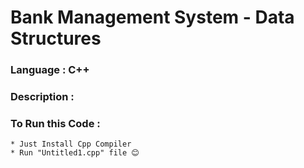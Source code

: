 

# **Bank Management System - Data Structures**

### **Language** : C++

### **Description** :

### **To Run this Code** :

    * Just Install Cpp Compiler 
    * Run "Untitled1.cpp" file 😊
